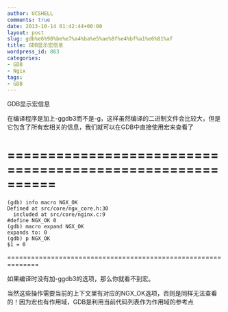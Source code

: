 ```yaml
---
author: UCSHELL
comments: true
date: 2013-10-14 01:42:44+00:00
layout: post
slug: gdb%e6%98%be%e7%a4%ba%e5%ae%8f%e4%bf%a1%e6%81%af
title: GDB显示宏信息
wordpress_id: 863
categories:
- GDB
- Ngix
tags:
- GDB
---
```


GDB显示宏信息

在编译程序是加上-ggdb3而不是-g，这样虽然编译的二进制文件会比较大，但是它包含了所有宏相关的信息，我们就可以在GDB中直接使用宏来查看了

==========================================================
====
    (gdb) info macro NGX_OK
    Defined at src/core/ngx_core.h:30
      included at src/core/nginx.c:9
    #define NGX_OK 0
    (gdb) macro expand NGX_OK
    expands to: 0
    (gdb) p NGX_OK
    $1 = 0
==============================================================

如果编译时没有加-ggdb3的选项，那么你就看不到宏。

当然这些操作需要当前的上下文里有对应的NGX_OK选项，否则是同样无法查看的！因为宏也有作用域，GDB是利用当前代码列表作为作用域的参考点
